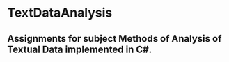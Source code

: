 # TextDataAnalysis

## Assignments for subject Methods of Analysis of Textual Data implemented in C\#.
